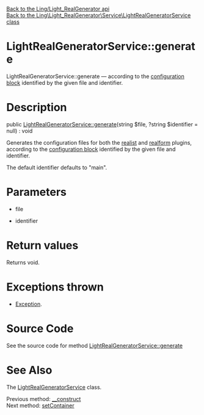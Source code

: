 [Back to the Ling/Light_RealGenerator api](https://github.com/lingtalfi/Light_RealGenerator/blob/master/doc/api/Ling/Light_RealGenerator.md)<br>
[Back to the Ling\Light_RealGenerator\Service\LightRealGeneratorService class](https://github.com/lingtalfi/Light_RealGenerator/blob/master/doc/api/Ling/Light_RealGenerator/Service/LightRealGeneratorService.md)


LightRealGeneratorService::generate
================



LightRealGeneratorService::generate — according to the [configuration block](https://github.com/lingtalfi/Light_RealGenerator/blob/master/doc/pages/realgen-configuration-block.md) identified by the given file and identifier.




Description
================


public [LightRealGeneratorService::generate](https://github.com/lingtalfi/Light_RealGenerator/blob/master/doc/api/Ling/Light_RealGenerator/Service/LightRealGeneratorService/generate.md)(string $file, ?string $identifier = null) : void




Generates the configuration files for both the [realist](https://github.com/lingtalfi/Light_Realist) and [realform](https://github.com/lingtalfi/Light_Realform) plugins,
according to the [configuration block](https://github.com/lingtalfi/Light_RealGenerator/blob/master/doc/pages/realgen-configuration-block.md) identified by the given file and identifier.

The default identifier defaults to "main".




Parameters
================


- file

    

- identifier

    


Return values
================

Returns void.


Exceptions thrown
================

- [Exception](http://php.net/manual/en/class.exception.php).&nbsp;







Source Code
===========
See the source code for method [LightRealGeneratorService::generate](https://github.com/lingtalfi/Light_RealGenerator/blob/master/Service/LightRealGeneratorService.php#L48-L79)


See Also
================

The [LightRealGeneratorService](https://github.com/lingtalfi/Light_RealGenerator/blob/master/doc/api/Ling/Light_RealGenerator/Service/LightRealGeneratorService.md) class.

Previous method: [__construct](https://github.com/lingtalfi/Light_RealGenerator/blob/master/doc/api/Ling/Light_RealGenerator/Service/LightRealGeneratorService/__construct.md)<br>Next method: [setContainer](https://github.com/lingtalfi/Light_RealGenerator/blob/master/doc/api/Ling/Light_RealGenerator/Service/LightRealGeneratorService/setContainer.md)<br>

